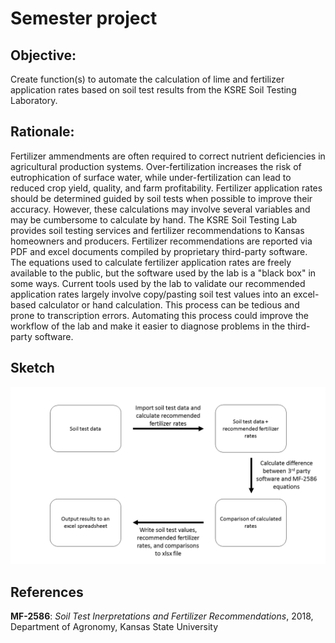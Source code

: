 # Semester project

## Objective:

Create function(s) to automate the calculation of lime and fertilizer application rates based on soil test results from the KSRE Soil Testing Laboratory.

## Rationale:

Fertilizer ammendments are often required to correct nutrient deficiencies in agricultural production systems. Over-fertilization increases the risk of eutrophication of surface water, while under-fertilization can lead to reduced crop yield, quality, and farm profitability. Fertilizer application rates should be determined guided by soil tests when possible to improve their accuracy. However, these calculations may involve several variables and may be cumbersome to calculate by hand. The KSRE Soil Testing Lab provides soil testing services and fertilizer recommendations to Kansas homeowners and producers. Fertilizer recommendations are reported via PDF and excel documents compiled by proprietary third-party software. The equations used to calculate fertilizer application rates are freely available to the public, but the software used by the lab is a "black box" in some ways. Current tools used by the lab to validate our recommended application rates largely involve copy/pasting soil test values into an excel-based calculator or hand calculation. This process can be tedious and prone to transcription errors. Automating this process could improve the workflow of the lab and make it easier to diagnose problems in the third-party software.

## Sketch
<img src="Project_schematic.png" alt="workflow" width="750"/>

## References

__MF-2586__: _Soil Test Inerpretations and Fertilizer Recommendations_, 2018, Department of Agronomy, Kansas State University